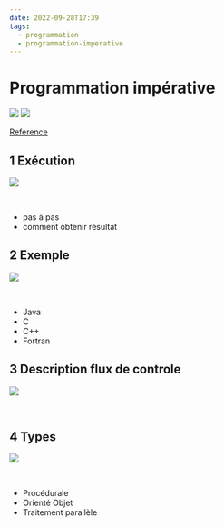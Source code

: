 ```yaml
---
date: 2022-09-28T17:39
tags:
  - programmation
  - programmation-imperative
---
```


# Programmation impérative



<img src="./static/programmation/programmation-imperative.png"/>

<img src="./static/programmation/programming-paradigm.png"/>

[Reference](https://fr.acervolima.com/difference-entre-la-programmation-imperative-et-declarative/)

## 1 Exécution

<img src="https://images.pexels.com/photos/3760790/pexels-photo-3760790.jpeg?auto=compress&cs=tinysrgb&fit=crop&h=627&w=1200"/>

$~$

- pas à pas
- comment obtenir résultat

## 2 Exemple

<img src="https://images.pexels.com/photos/5531658/pexels-photo-5531658.jpeg?auto=compress&cs=tinysrgb&fit=crop&h=627&w=1200"/>

$~$

- Java
- C
- C++
- Fortran

## 3 Description flux de controle

<img src="https://images.pexels.com/photos/927414/pexels-photo-927414.jpeg?auto=compress&cs=tinysrgb&fit=crop&h=627&w=1200"/>

$~$

## 4 Types

<img src="https://images.pexels.com/photos/261626/pexels-photo-261626.jpeg?auto=compress&cs=tinysrgb&fit=crop&h=627&w=1200"/>

$~$

- Procédurale
- Orienté Objet
- Traitement parallèle

